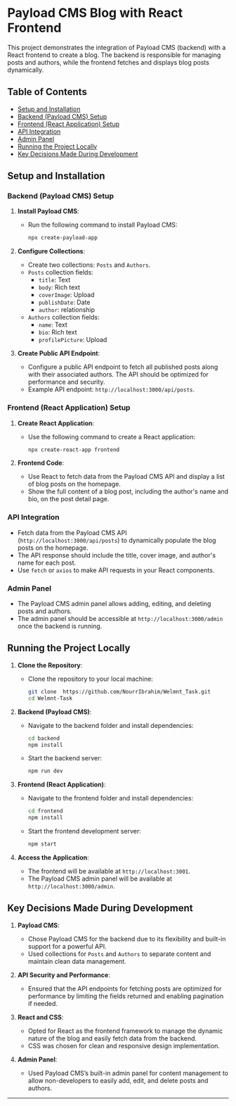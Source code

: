 # Payload CMS Blog with React Frontend

This project demonstrates the integration of Payload CMS (backend) with a React frontend to create a blog. The backend is responsible for managing posts and authors, while the frontend fetches and displays blog posts dynamically.

## Table of Contents
- [Setup and Installation](#setup-and-installation)
- [Backend (Payload CMS) Setup](#backend-payload-cms-setup)
- [Frontend (React Application) Setup](#frontend-react-application-setup)
- [API Integration](#api-integration)
- [Admin Panel](#admin-panel)
- [Running the Project Locally](#running-the-project-locally)
- [Key Decisions Made During Development](#key-decisions-made-during-development)

## Setup and Installation

### Backend (Payload CMS) Setup

1. **Install Payload CMS**:
    - Run the following command to install Payload CMS:
      ```bash
      npx create-payload-app
      ```

2. **Configure Collections**:
    - Create two collections: `Posts` and `Authors`.
    - `Posts` collection fields:
        - `title`: Text
        - `body`: Rich text
        - `coverImage`: Upload
        - `publishDate`: Date
        - `author`: relationship
    - `Authors` collection fields:
        - `name`: Text
        - `bio`: Rich text
        - `profilePicture`: Upload

3. **Create Public API Endpoint**:
    - Configure a public API endpoint to fetch all published posts along with their associated authors. The API should be optimized for performance and security.
    - Example API endpoint: `http://localhost:3000/api/posts`.

### Frontend (React Application) Setup

1. **Create React Application**:
    - Use the following command to create a React application:
      ```bash
      npx create-react-app frontend
      ```

2. **Frontend Code**:
    - Use React to fetch data from the Payload CMS API and display a list of blog posts on the homepage.
    - Show the full content of a blog post, including the author's name and bio, on the post detail page.

### API Integration

- Fetch data from the Payload CMS API (`http://localhost:3000/api/posts`) to dynamically populate the blog posts on the homepage.
- The API response should include the title, cover image, and author's name for each post.
- Use `fetch` or `axios` to make API requests in your React components.

### Admin Panel

- The Payload CMS admin panel allows adding, editing, and deleting posts and authors.
- The admin panel should be accessible at `http://localhost:3000/admin` once the backend is running.


## Running the Project Locally

1. **Clone the Repository**:
    - Clone the repository to your local machine:
      ```bash
      git clone  https://github.com/NourrIbrahim/Welmnt_Task.git
      cd Welmnt-Task
      ```

2. **Backend (Payload CMS)**:
    - Navigate to the backend folder and install dependencies:
      ```bash
      cd backend
      npm install
      ```
    - Start the backend server:
      ```bash
      npm run dev
      ```

3. **Frontend (React Application)**:
    - Navigate to the frontend folder and install dependencies:
      ```bash
      cd frontend
      npm install
      ```
    - Start the frontend development server:
      ```bash
      npm start
      ```

4. **Access the Application**:
    - The frontend will be available at `http://localhost:3001`.
    - The Payload CMS admin panel will be available at `http://localhost:3000/admin`.
   

## Key Decisions Made During Development

1. **Payload CMS**:
    - Chose Payload CMS for the backend due to its flexibility and built-in support for a powerful API.
    - Used collections for `Posts` and `Authors` to separate content and maintain clean data management.

2. **API Security and Performance**:
    - Ensured that the API endpoints for fetching posts are optimized for performance by limiting the fields returned and enabling pagination if needed.

3. **React and CSS**:
    - Opted for React as the frontend framework to manage the dynamic nature of the blog and easily fetch data from the backend.
    - CSS was chosen for clean and responsive design implementation.

4. **Admin Panel**:
    - Used Payload CMS’s built-in admin panel for content management to allow non-developers to easily add, edit, and delete posts and authors.

---

